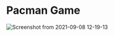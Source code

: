 # Pacman Game

![Screenshot from 2021-09-08 12-19-13](https://user-images.githubusercontent.com/19623279/132464263-fa5d009a-a006-4ec9-b446-ad6abf323bb2.png)
